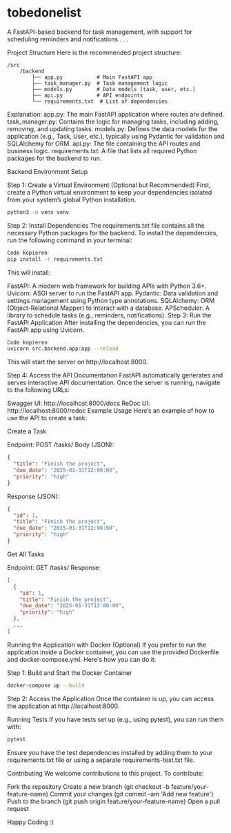 # tobedonelist
 
A FastAPI-based backend for task management, with support for scheduling reminders and notifications . . . 

Project Structure
Here is the recommended project structure:

```
/src
    /backend
        ├── app.py           # Main FastAPI app
        ├── task_manager.py  # Task management logic
        ├── models.py        # Data models (task, user, etc.)
        ├── api.py           # API endpoints
        └── requirements.txt  # List of dependencies
```
Explanation:
app.py: The main FastAPI application where routes are defined.
task_manager.py: Contains the logic for managing tasks, including adding, removing, and updating tasks.
models.py: Defines the data models for the application (e.g., Task, User, etc.), typically using Pydantic for validation and SQLAlchemy for ORM.
api.py: The file containing the API routes and business logic.
requirements.txt: A file that lists all required Python packages for the backend to run.

Backend Environment Setup

Step 1: Create a Virtual Environment (Optional but Recommended)
First, create a Python virtual environment to keep your dependencies isolated from your system’s global Python installation.
```bash
python3 -m venv venv
```
Step 2: Install Dependencies
The requirements.txt file contains all the necessary Python packages for the backend. To install the dependencies, run the following command in your terminal:
```bash
Code kopieren
pip install -r requirements.txt
```
This will install:

FastAPI: A modern web framework for building APIs with Python 3.6+.
Uvicorn: ASGI server to run the FastAPI app.
Pydantic: Data validation and settings management using Python type annotations.
SQLAlchemy: ORM (Object-Relational Mapper) to interact with a database.
APScheduler: A library to schedule tasks (e.g., reminders, notifications).
Step 3: Run the FastAPI Application
After installing the dependencies, you can run the FastAPI app using Uvicorn.
```bash
Code kopieren
uvicorn src.backend.app:app --reload
```
This will start the server on http://localhost:8000.

Step 4: Access the API Documentation
FastAPI automatically generates and serves interactive API documentation. Once the server is running, navigate to the following URLs:

Swagger UI: http://localhost:8000/docs
ReDoc UI: http://localhost:8000/redoc
Example Usage
Here’s an example of how to use the API to create a task:

Create a Task

Endpoint: POST /tasks/
Body (JSON):
```json
{
  "title": "Finish the project",
  "due_date": "2025-01-31T12:00:00",
  "priority": "high"
}
```
Response (JSON):
```json
{
  "id": 1,
  "title": "Finish the project",
  "due_date": "2025-01-31T12:00:00",
  "priority": "high"
}
```
Get All Tasks

Endpoint: GET /tasks/
Response:
```json
[
  {
    "id": 1,
    "title": "Finish the project",
    "due_date": "2025-01-31T12:00:00",
    "priority": "high"
  },
  ...
]
```
Running the Application with Docker (Optional)
If you prefer to run the application inside a Docker container, you can use the provided Dockerfile and docker-compose.yml. Here's how you can do it:

Step 1: Build and Start the Docker Container
```bash
docker-compose up --build
```
Step 2: Access the Application
Once the container is up, you can access the application at http://localhost:8000.

Running Tests
If you have tests set up (e.g., using pytest), you can run them with:

```bash
pytest
```
Ensure you have the test dependencies installed by adding them to your requirements.txt file or using a separate requirements-test.txt file.

Contributing
We welcome contributions to this project. To contribute:

Fork the repository
Create a new branch (git checkout -b feature/your-feature-name)
Commit your changes (git commit -am 'Add new feature')
Push to the branch (git push origin feature/your-feature-name)
Open a pull request

Happy Coding :) 
